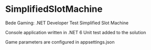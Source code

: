# SimplifiedSlotMachine
Bede Gaming: .NET Developer Test Simplified Slot Machine

Console application written in .NET 6
Unit test added to the solution

Game parameters are configured in appsettings.json
